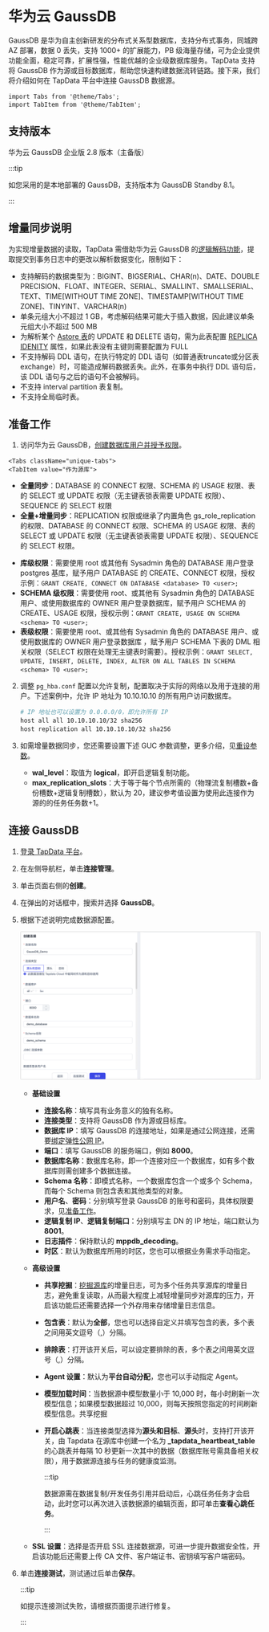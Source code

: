 # 华为云 GaussDB

GaussDB 是华为自主创新研发的分布式关系型数据库，支持分布式事务，同城跨 AZ 部署，数据 0 丢失，支持 1000+ 的扩展能力，PB 级海量存储，可为企业提供功能全面，稳定可靠，扩展性强，性能优越的企业级数据库服务。TapData 支持将 GaussDB 作为源或目标数据库，帮助您快速构建数据流转链路。接下来，我们将介绍如何在 TapData 平台中连接 GaussDB 数据源。

```mdx-code-block
import Tabs from '@theme/Tabs';
import TabItem from '@theme/TabItem';
```

## 支持版本

华为云 GaussDB 企业版 2.8 版本（主备版）

:::tip

如您采用的是本地部署的 GaussDB，支持版本为 GaussDB Standby 8.1。

:::

## 增量同步说明

为实现增量数据的读取，TapData 需借助华为云 GaussDB  的[逻辑解码功能](https://support.huaweicloud.com/intl/zh-cn/centralized-devg-v2-gaussdb/devg_03_1324.html)，提取提交到事务日志中的更改以解析数据变化，限制如下：

- 支持解码的数据类型为：BIGINT、BIGSERIAL、CHAR(n)、DATE、DOUBLE PRECISION、FLOAT、INTEGER、SERIAL、SMALLINT、SMALLSERIAL、TEXT、TIME[WITHOUT TIME ZONE]、TIMESTAMP[WITHOUT TIME ZONE]、TINYINT、VARCHAR(n)
- 单条元组大小不超过 1 GB，考虑解码结果可能大于插入数据，因此建议单条元组大小不超过 500 MB
- 为解析某个 [Astore 表](https://support.huaweicloud.com/intl/zh-cn/fg-gaussdb-cent/gaussdb-48-0126.html)的 UPDATE 和 DELETE 语句，需为此表配置 [REPLICA IDENITY](https://support.huaweicloud.com/intl/zh-cn/centralized-devg-v2-gaussdb/devg_03_0520.html#ZH-CN_TOPIC_0000001496777341__li0149195395816) 属性，如果此表没有主键则需要配置为 FULL
- 不支持解码 DDL 语句，在执行特定的 DDL 语句（如普通表truncate或分区表exchange）时，可能造成解码数据丢失。此外，在事务中执行 DDL 语句后，该 DDL 语句与之后的语句不会被解码。
- 不支持 interval partition 表复制。
- 不支持全局临时表。

## 准备工作

1. <span id="prerequisites">访问华为云 GaussDB</span>，[创建数据库用户并授予权限](https://support.huaweicloud.com/intl/zh-cn/distributed-devg-v8-gaussdb/gaussdb-12-0022.html)。

```mdx-code-block
<Tabs className="unique-tabs">
<TabItem value="作为源库">
```

* **全量同步**：DATABASE 的 CONNECT 权限、SCHEMA 的 USAGE 权限、表的 SELECT 或 UPDATE 权限（无主键表锁表需要 UPDATE 权限）、SEQUENCE 的 SELECT 权限
* **全量+增量同步**：REPLICATION 权限或继承了内置角色 gs_role_replication 的权限、DATABASE 的 CONNECT 权限、SCHEMA 的 USAGE 权限、表的 SELECT 或 UPDATE 权限（无主键表锁表需要 UPDATE 权限）、SEQUENCE 的 SELECT 权限。

</TabItem>

<TabItem value="作为目标库">

- **库级权限**：需要使用 root 或其他有 Sysadmin 角色的 DATABASE 用户登录 postgres 基库，赋予用户 DATABASE 的 CREATE、CONNECT 权限，授权示例：`GRANT CREATE, CONNECT ON DATABASE <database> TO <user>;`
- **SCHEMA 级权限**：需要使用 root、或其他有 Sysadmin 角色的 DATABASE 用户、或使用数据库的 OWNER 用户登录数据库，赋予用户 SCHEMA 的 CREATE、USAGE 权限，授权示例：`GRANT CREATE, USAGE ON SCHEMA <schema> TO <user>;`
- **表级权限**：需要使用 root、或其他有 Sysadmin 角色的 DATABASE 用户、或使用数据库的 OWNER 用户登录数据库 ，赋予用户 SCHEMA 下表的 DML 相关权限（SELECT 权限在处理无主键表时需要）。授权示例：`GRANT SELECT, UPDATE, INSERT, DELETE, INDEX, ALTER ON ALL TABLES IN SCHEMA <schema> TO <user>;`

</TabItem>
</Tabs>

2. 调整 `pg_hba.conf` 配置以允许复制，配置取决于实际的网络以及用于连接的用户。下述案例中，允许 IP 地址为 10.10.10.10 的所有用户访问数据库。

   ```bash
   # IP 地址也可以设置为 0.0.0.0/0，即允许所有 IP
   host all all 10.10.10.10/32 sha256
   host replication all 10.10.10.10/32 sha256
   ```

3. 如需增量数据同步，您还需要设置下述 GUC 参数调整，更多介绍，见[重设参数](https://support.huaweicloud.com/intl/zh-cn/centralized-devg-v2-gaussdb/devg_03_0355.html)。

   * **wal_level**：取值为 **logical**，即开启逻辑复制功能。
   * **max_replication_slots**：大于等于每个节点所需的（物理流复制槽数+备份槽数+逻辑复制槽数），默认为 20，建议参考值设置为使用此连接作为源的的任务任务数+1。

## 连接 GaussDB

1. [登录 TapData 平台](../../user-guide/log-in.md)。

2. 在左侧导航栏，单击**连接管理**。

3. 单击页面右侧的**创建**。

4. 在弹出的对话框中，搜索并选择 **GaussDB**。

5. 根据下述说明完成数据源配置。

   ![GaussDB](../../images/gaussdb_connection_setting.png)

   * **基础设置**

     * **连接名称**：填写具有业务意义的独有名称。
     * **连接类型**：支持将 GaussDB 作为源或目标库。
     * **数据库 IP**：填写 GaussDB 的连接地址，如果是通过公网连接，还需要[绑定弹性公网 IP](https://support.huaweicloud.com/intl/zh-cn/usermanual-gaussdb/gaussdb_01_160.html)。
     * **端口**：填写 GaussDB 的服务端口，例如 **8000**。
     * **数据库名称**：数据库名称，即一个连接对应一个数据库，如有多个数据库则需创建多个数据连接。
     * **Schema 名称**：即模式名称，一个数据库包含一个或多个 Schema，而每个 Schema 则包含表和其他类型的对象。
     * **用户名**、**密码**：分别填写登录 GaussDB 的账号和密码，具体权限要求，见[准备工作](#prerequisites)。
     * **逻辑复制 IP**、**逻辑复制端口**：分别填写主 DN 的 IP 地址，端口默认为 **8001**。
     * **日志插件**：保持默认的 **mppdb_decoding**。
     * **时区**：默认为数据库所用的时区，您也可以根据业务需求手动指定。

   * **高级设置**

     * **共享挖掘**：[挖掘源库](../../user-guide/advanced-settings/share-mining.md)的增量日志，可为多个任务共享源库的增量日志，避免重复读取，从而最大程度上减轻增量同步对源库的压力，开启该功能后还需要选择一个外存用来存储增量日志信息。

     * **包含表**：默认为**全部**，您也可以选择自定义并填写包含的表，多个表之间用英文逗号（,）分隔。

     * **排除表**：打开该开关后，可以设定要排除的表，多个表之间用英文逗号（,）分隔。

     * **Agent 设置**：默认为**平台自动分配**，您也可以手动指定 Agent。

     * **模型加载时间**：当数据源中模型数量小于 10,000 时，每小时刷新一次模型信息；如果模型数据超过 10,000，则每天按照您指定的时间刷新模型信息。共享挖掘

     * **开启心跳表**：当连接类型选择为**源头和目标**、**源头**时，支持打开该开关，由 Tapdata 在源库中创建一个名为 **_tapdata_heartbeat_table** 的心跳表并每隔 10 秒更新一次其中的数据（数据库账号需具备相关权限），用于数据源连接与任务的健康度监测。

       :::tip

       数据源需在数据复制/开发任务引用并启动后，心跳任务任务才会启动，此时您可以再次进入该数据源的编辑页面，即可单击**查看心跳任务**。

       :::

   * **SSL 设置**：选择是否开启 SSL 连接数据源，可进一步提升数据安全性，开启该功能后还需要上传 CA 文件、客户端证书、密钥填写客户端密码。

6. 单击**连接测试**，测试通过后单击**保存**。

   :::tip

   如提示连接测试失败，请根据页面提示进行修复。

   :::